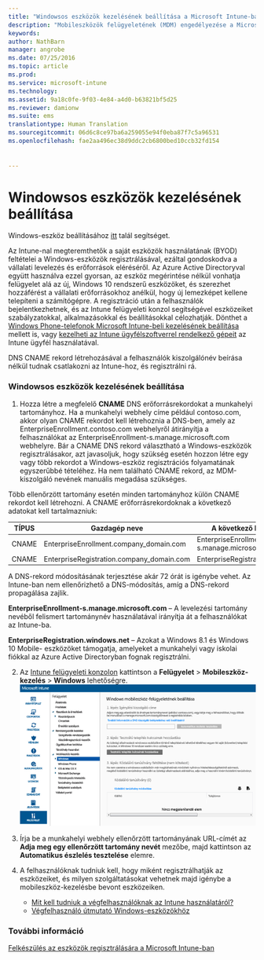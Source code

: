 ```yaml
---
title: "Windowsos eszközök kezelésének beállítása a Microsoft Intune-ban | Microsoft Intune"
description: "Mobileszközök felügyeletének (MDM) engedélyezése a Microsoft Intune-nal windowsos számítógépek esetén, beleértve a Windows 10-eszközöket is."
keywords: 
author: NathBarn
manager: angrobe
ms.date: 07/25/2016
ms.topic: article
ms.prod: 
ms.service: microsoft-intune
ms.technology: 
ms.assetid: 9a18c0fe-9f03-4e84-a4d0-b63821bf5d25
ms.reviewer: damionw
ms.suite: ems
translationtype: Human Translation
ms.sourcegitcommit: 06d6c8ce97ba6a259055e94f0eba87f7c5a96531
ms.openlocfilehash: fae2aa496ec38d9ddc2cb6800bed10ccb32fd154


---
```


# Windowsos eszközök kezelésének beállítása
Windows-eszköz beállításához [itt](../enduser/using-your-windows-device-with-intune.md) talál segítséget.

Az Intune-nal megteremthetők a saját eszközök használatának (BYOD) feltételei a Windows-eszközök regisztrálásával, ezáltal gondoskodva a vállalati levelezés és erőforrások eléréséről. Az Azure Active Directoryval együtt használva ezzel gyorsan, az eszköz megérintése nélkül vonhatja felügyelet alá az új, Windows 10 rendszerű eszközöket, és szerezhet hozzáférést a vállalati erőforrásokhoz anélkül, hogy új lemezképet kellene telepíteni a számítógépre. A regisztráció után a felhasználók bejelentkezhetnek, és az Intune felügyeleti konzol segítségével eszközeiket szabályzatokkal, alkalmazásokkal és beállításokkal célozhatják. Dönthet a [Windows Phone-telefonok Microsoft Intune-beli kezelésének beállítása](set-up-windows-phone-management-with-microsoft-intune.md) mellett is, vagy [kezelheti az Intune ügyfélszoftverrel rendelkező gépeit](manage-windows-pcs-with-microsoft-intune.md) az Intune ügyfél használatával.

DNS CNAME rekord létrehozásával a felhasználók kiszolgálónév beírása nélkül tudnak csatlakozni az Intune-hoz, és regisztrálni rá.

### Windowsos eszközök kezelésének beállítása

  1.  Hozza létre a megfelelő **CNAME** DNS erőforrásrekordokat a munkahelyi tartományhoz. Ha a munkahelyi webhely címe például contoso.com, akkor olyan CNAME rekordot kell létrehoznia a DNS-ben, amely az EnterpriseEnrollment.contoso.com webhelyről átirányítja a felhasználókat az EnterpriseEnrollment-s.manage.microsoft.com webhelyre. Bár a CNAME DNS rekord választható a Windows-eszközök regisztrálásakor, azt javasoljuk, hogy szükség esetén hozzon létre egy vagy több rekordot a Windows-eszköz regisztrációs folyamatának egyszerűbbé tételéhez. Ha nem található CNAME rekord, az MDM-kiszolgáló nevének manuális megadása szükséges.

  Több ellenőrzött tartomány esetén minden tartományhoz külön CNAME rekordot kell létrehozni. A CNAME erőforrásrekordoknak a következő adatokat kell tartalmazniuk:

  |TÍPUS|Gazdagép neve|A következő helyre mutat|Élettartam|
  |--------|-------------|-------------|-------|
  |CNAME|EnterpriseEnrollment.company_domain.com|EnterpriseEnrollment-s.manage.microsoft.com |1 óra|
  |CNAME|EnterpriseRegistration.company_domain.com|EnterpriseRegistration.windows.net|1 óra|

  A DNS-rekord módosításának terjesztése akár 72 órát is igénybe vehet. Az Intune-ban nem ellenőrizhető a DNS-módosítás, amíg a DNS-rekord propagálása zajlik.

  **EnterpriseEnrollment-s.manage.microsoft.com** – A levelezési tartomány nevéből felismert tartománynév használatával irányítja át a felhasználókat az Intune-ba.

  **EnterpriseRegistration.windows.net** – Azokat a Windows 8.1 és Windows 10 Mobile- eszközöket támogatja, amelyeket a munkahelyi vagy iskolai fiókkal az Azure Active Directoryban fognak regisztrálni.

  2.  Az [Intune felügyeleti konzolon](http://manage.microsoft.com) kattintson a **Felügyelet** &gt; **Mobileszköz-kezelés** &gt; **Windows** lehetőségre.
  ![Windowsos eszközök kezelése párbeszédpanel](../media/enroll-intune-winenr.png)

  3.  Írja be a munkahelyi webhely ellenőrzött tartományának URL-címét az **Adja meg egy ellenőrzött tartomány nevét** mezőbe, majd kattintson az **Automatikus észlelés tesztelése** elemre.

  4.  A felhasználóknak tudniuk kell, hogy miként regisztrálhatják az eszközeiket, és milyen szolgáltatásokat vehetnek majd igénybe a mobileszköz-kezelésbe bevont eszközeiken.
      - [Mit kell tudniuk a végfelhasználóknak az Intune használatáról?](what-to-tell-your-end-users-about-using-microsoft-intune.md)
      - [Végfelhasználó útmutató Windows-eszközökhöz](../enduser/using-your-windows-device-with-intune.md)

### További információ
[Felkészülés az eszközök regisztrálására a Microsoft Intune-ban](get-ready-to-enroll-devices-in-microsoft-intune.md)



<!--HONumber=Aug16_HO1-->



